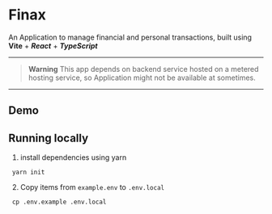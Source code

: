 # **Finax**
An Application to manage financial and personal transactions, built using **Vite** + _**React**_ + _**TypeScript**_

---

> **Warning**
> This app depends on backend service hosted on a metered hosting service, so Application might not be available at sometimes.

---

## **Demo**

## Running locally

1. install dependencies using yarn

```
 yarn init
```

2. Copy items from `example.env` to `.env.local`

```
 cp .env.example .env.local
```

